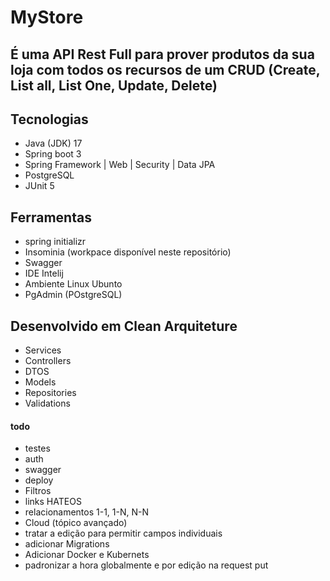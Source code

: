 # MyStore
## É uma API Rest Full para prover produtos da sua loja com todos os recursos de um CRUD (Create, List all, List One, Update, Delete)

## Tecnologias
- Java (JDK) 17
- Spring boot 3
- Spring Framework | Web | Security | Data JPA
- PostgreSQL
- JUnit 5 

## Ferramentas
- spring initializr
- Insominia (workpace disponível neste repositório)
- Swagger
- IDE Intelij
- Ambiente Linux Ubunto
- PgAdmin (POstgreSQL)

## Desenvolvido em Clean Arquiteture
- Services
- Controllers
- DTOS
- Models
- Repositories
- Validations

#### todo
- testes
- auth
- swagger
- deploy
- Filtros
- links HATEOS
- relacionamentos 1-1, 1-N, N-N
- Cloud (tópico avançado)
- tratar a edição para permitir campos individuais
- adicionar Migrations
- Adicionar Docker e Kubernets
- padronizar a hora globalmente e por edição na request put